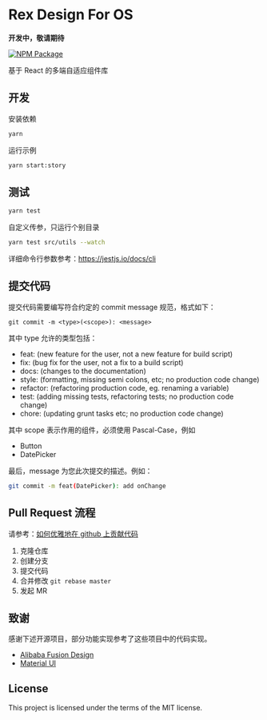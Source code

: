 # Rex Design For OS

**开发中，敬请期待**

[![NPM Package](https://img.shields.io/npm/v/@rexd/core?style=flat-square)](https://www.npmjs.org/package/@rexd/core)

基于 React 的多端自适应组件库

## 开发

安装依赖

```bash
yarn
```

运行示例

```bash
yarn start:story
```

## 测试

```bash
yarn test
```

自定义传参，只运行个别目录

```bash
yarn test src/utils --watch
```

详细命令行参数参考：https://jestjs.io/docs/cli

## 提交代码

提交代码需要编写符合约定的 commit message 规范，格式如下：

```
git commit -m <type>(<scope>): <message>
```

其中 type 允许的类型包括：

- feat: (new feature for the user, not a new feature for build script)
- fix: (bug fix for the user, not a fix to a build script)
- docs: (changes to the documentation)
- style: (formatting, missing semi colons, etc; no production code change)
- refactor: (refactoring production code, eg. renaming a variable)
- test: (adding missing tests, refactoring tests; no production code change)
- chore: (updating grunt tasks etc; no production code change)

其中 scope 表示作用的组件，必须使用 Pascal-Case，例如

- Button
- DatePicker

最后，message 为您此次提交的描述。例如：

```bash
git commit -m feat(DatePicker): add onChange
```

## Pull Request 流程

请参考：[如何优雅地在 github 上贡献代码](https://segmentfault.com/a/1190000000736629)

1. 克隆仓库
2. 创建分支
3. 提交代码
4. 合并修改 `git rebase master`
5. 发起 MR

## 致谢

感谢下述开源项目，部分功能实现参考了这些项目中的代码实现。

- [Alibaba Fusion Design](https://github.com/alibaba-fusion/next)
- [Material UI](https://material-ui.com/)

## License

This project is licensed under the terms of the MIT license.
